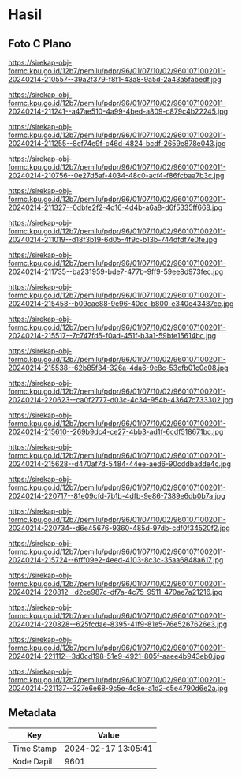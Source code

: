 # Hasil

## Foto C Plano

https://sirekap-obj-formc.kpu.go.id/12b7/pemilu/pdpr/96/01/07/10/02/9601071002011-20240214-210557--39a2f379-f8f1-43a8-9a5d-2a43a5fabedf.jpg

https://sirekap-obj-formc.kpu.go.id/12b7/pemilu/pdpr/96/01/07/10/02/9601071002011-20240214-211241--a47ae510-4a99-4bed-a809-c879c4b22245.jpg

https://sirekap-obj-formc.kpu.go.id/12b7/pemilu/pdpr/96/01/07/10/02/9601071002011-20240214-211255--8ef74e9f-c46d-4824-bcdf-2659e878e043.jpg

https://sirekap-obj-formc.kpu.go.id/12b7/pemilu/pdpr/96/01/07/10/02/9601071002011-20240214-210756--0e27d5af-4034-48c0-acf4-f86fcbaa7b3c.jpg

https://sirekap-obj-formc.kpu.go.id/12b7/pemilu/pdpr/96/01/07/10/02/9601071002011-20240214-211327--0dbfe2f2-4d16-4d4b-a6a8-d6f5335ff668.jpg

https://sirekap-obj-formc.kpu.go.id/12b7/pemilu/pdpr/96/01/07/10/02/9601071002011-20240214-211019--d18f3b19-6d05-4f9c-b13b-744dfdf7e0fe.jpg

https://sirekap-obj-formc.kpu.go.id/12b7/pemilu/pdpr/96/01/07/10/02/9601071002011-20240214-211735--ba231959-bde7-477b-9ff9-59ee8d973fec.jpg

https://sirekap-obj-formc.kpu.go.id/12b7/pemilu/pdpr/96/01/07/10/02/9601071002011-20240214-215458--b09cae88-9e96-40dc-b800-e340e43487ce.jpg

https://sirekap-obj-formc.kpu.go.id/12b7/pemilu/pdpr/96/01/07/10/02/9601071002011-20240214-215517--7c747fd5-f0ad-451f-b3a1-59bfe15614bc.jpg

https://sirekap-obj-formc.kpu.go.id/12b7/pemilu/pdpr/96/01/07/10/02/9601071002011-20240214-215538--62b85f34-326a-4da6-9e8c-53cfb01c0e08.jpg

https://sirekap-obj-formc.kpu.go.id/12b7/pemilu/pdpr/96/01/07/10/02/9601071002011-20240214-220623--ca0f2777-d03c-4c34-954b-43647c733302.jpg

https://sirekap-obj-formc.kpu.go.id/12b7/pemilu/pdpr/96/01/07/10/02/9601071002011-20240214-215610--269b9dc4-ce27-4bb3-ad1f-6cdf518671bc.jpg

https://sirekap-obj-formc.kpu.go.id/12b7/pemilu/pdpr/96/01/07/10/02/9601071002011-20240214-215628--d470af7d-5484-44ee-aed6-90cddbadde4c.jpg

https://sirekap-obj-formc.kpu.go.id/12b7/pemilu/pdpr/96/01/07/10/02/9601071002011-20240214-220717--81e09cfd-7b1b-4dfb-9e86-7389e6db0b7a.jpg

https://sirekap-obj-formc.kpu.go.id/12b7/pemilu/pdpr/96/01/07/10/02/9601071002011-20240214-220734--d6e45676-9360-485d-97db-cdf0f34520f2.jpg

https://sirekap-obj-formc.kpu.go.id/12b7/pemilu/pdpr/96/01/07/10/02/9601071002011-20240214-215724--6fff09e2-4eed-4103-8c3c-35aa6848a617.jpg

https://sirekap-obj-formc.kpu.go.id/12b7/pemilu/pdpr/96/01/07/10/02/9601071002011-20240214-220812--d2ce987c-df7a-4c75-9511-470ae7a21216.jpg

https://sirekap-obj-formc.kpu.go.id/12b7/pemilu/pdpr/96/01/07/10/02/9601071002011-20240214-220828--625fcdae-8395-41f9-81e5-76e5267626e3.jpg

https://sirekap-obj-formc.kpu.go.id/12b7/pemilu/pdpr/96/01/07/10/02/9601071002011-20240214-221112--3d0cd198-51e9-4921-805f-aaee4b943eb0.jpg

https://sirekap-obj-formc.kpu.go.id/12b7/pemilu/pdpr/96/01/07/10/02/9601071002011-20240214-221137--327e6e68-9c5e-4c8e-a1d2-c5e4790d6e2a.jpg


## Metadata

| Key        | Value               |
| ---------- | ------------------- |
| Time Stamp | 2024-02-17 13:05:41 |
| Kode Dapil | 9601                |



